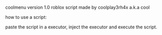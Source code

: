 coolmenu version 1.0
roblox script
made by coolplay3rh4x a.k.a cool

how to use a script:

paste the script in a executor, inject the executor and execute the script.
